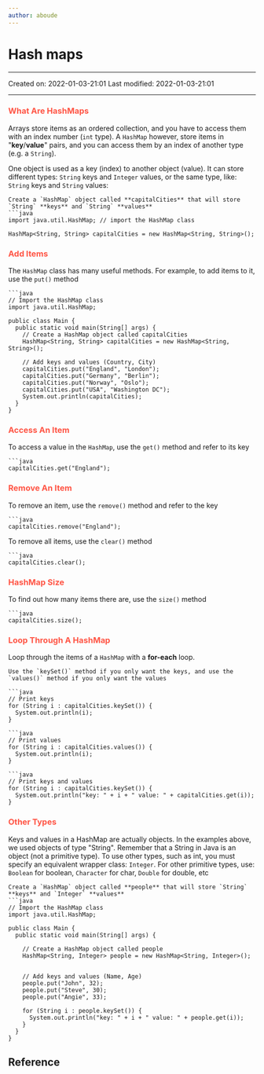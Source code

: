 ```yaml
---
author: aboude
---
```


# Hash maps
___

Created on: 2022-01-03-21:01
Last modified: 2022-01-03-21:01

___

### <span style="color: #ff5545;text-transform: capitalize;">what are hashMaps</span>
Arrays store items as an ordered collection, and you have to access them with an index number (`int` type). A `HashMap` however, store items in "**key**/**value**" pairs, and you can access them by an index of another type (e.g. a `String`).

One object is used as a key (index) to another object (value). It can store different types: `String` keys and `Integer` values, or the same type, like: `String` keys and `String` values:

```ad-example
Create a `HashMap` object called **capitalCities** that will store `String` **keys** and `String` **values**
```java
import java.util.HashMap; // import the HashMap class

HashMap<String, String> capitalCities = new HashMap<String, String>();
```

### <span style="color: #ff5545;text-transform: capitalize;">add items</span>
The `HashMap` class has many useful methods. For example, to add items to it, use the `put()` method

```ad-example
```java
// Import the HashMap class
import java.util.HashMap;

public class Main {
  public static void main(String[] args) {
    // Create a HashMap object called capitalCities
    HashMap<String, String> capitalCities = new HashMap<String, String>();

    // Add keys and values (Country, City)
    capitalCities.put("England", "London");
    capitalCities.put("Germany", "Berlin");
    capitalCities.put("Norway", "Oslo");
    capitalCities.put("USA", "Washington DC");
    System.out.println(capitalCities);
  }
}
```

### <span style="color: #ff5545;text-transform: capitalize;">access an item</span>
To access a value in the `HashMap`, use the `get()` method and refer to its key

```ad-example
```java
capitalCities.get("England");
```

### <span style="color: #ff5545;text-transform: capitalize;">remove an item</span>

To remove an item, use the `remove()` method and refer to the key

```ad-example
```java
capitalCities.remove("England");
```

To remove all items, use the `clear()` method

```ad-example
```java
capitalCities.clear();
```

### <span style="color: #ff5545;text-transform: capitalize;">hashMap size</span>
To find out how many items there are, use the `size()` method

```ad-example
```java
capitalCities.size();
```

### <span style="color: #ff5545;text-transform: capitalize;">loop through a hashMap</span>

Loop through the items of a `HashMap` with a **for-each** loop.

```ad-note
Use the `keySet()` method if you only want the keys, and use the `values()` method if you only want the values
```

```ad-example
```java
// Print keys
for (String i : capitalCities.keySet()) {
  System.out.println(i);
}
```

```ad-example
```java
// Print values
for (String i : capitalCities.values()) {
  System.out.println(i);
}
```

```ad-example
```java
// Print keys and values
for (String i : capitalCities.keySet()) {
  System.out.println("key: " + i + " value: " + capitalCities.get(i));
}
```

### <span style="color: #ff5545;text-transform: capitalize;">other types</span>
Keys and values in a HashMap are actually objects. In the examples above, we used objects of type "String". Remember that a String in Java is an object (not a primitive type). To use other types, such as int, you must specify an equivalent wrapper class: `Integer`. For other primitive types, use: `Boolean` for boolean, `Character` for char, `Double` for double, etc

```ad-example
Create a `HashMap` object called **people** that will store `String` **keys** and `Integer` **values**
```java
// Import the HashMap class
import java.util.HashMap;

public class Main {
  public static void main(String[] args) {

    // Create a HashMap object called people
    HashMap<String, Integer> people = new HashMap<String, Integer>();


    // Add keys and values (Name, Age)
    people.put("John", 32);
    people.put("Steve", 30);
    people.put("Angie", 33);

    for (String i : people.keySet()) {
      System.out.println("key: " + i + " value: " + people.get(i));
    }
  }
}
```

## Reference
